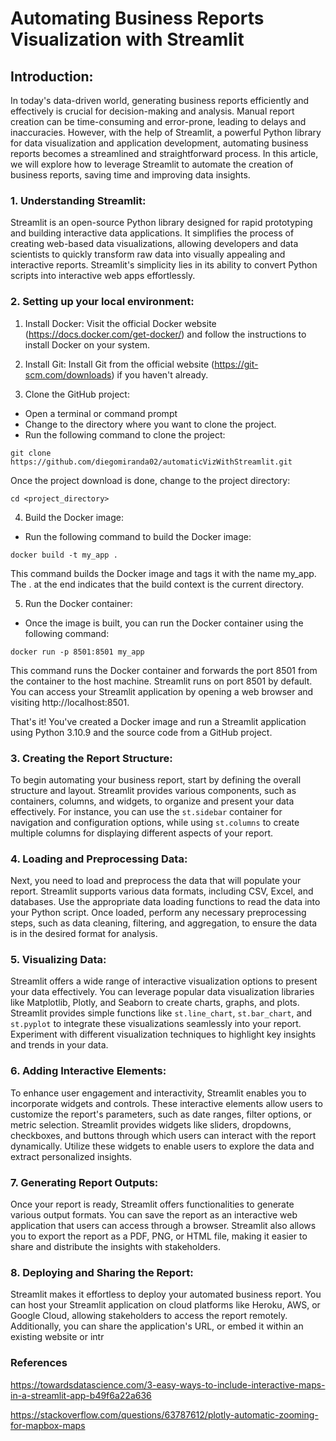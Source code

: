 # Automating Business Reports Visualization with Streamlit

## Introduction:
In today's data-driven world, generating business reports efficiently and effectively is crucial for decision-making and analysis. Manual report creation can be time-consuming and error-prone, leading to delays and inaccuracies. However, with the help of Streamlit, a powerful Python library for data visualization and application development, automating business reports becomes a streamlined and straightforward process. In this article, we will explore how to leverage Streamlit to automate the creation of business reports, saving time and improving data insights.

### 1. Understanding Streamlit:
Streamlit is an open-source Python library designed for rapid prototyping and building interactive data applications. It simplifies the process of creating web-based data visualizations, allowing developers and data scientists to quickly transform raw data into visually appealing and interactive reports. Streamlit's simplicity lies in its ability to convert Python scripts into interactive web apps effortlessly.

### 2. Setting up your local environment:

1. Install Docker: Visit the official Docker website (https://docs.docker.com/get-docker/) and follow the instructions to install Docker on your system.

2. Install Git: Install Git from the official website (https://git-scm.com/downloads) if you haven't already.

3. Clone the GitHub project:

- Open a terminal or command prompt
- Change to the directory where you want to clone the project.
- Run the following command to clone the project:

``` 
git clone https://github.com/diegomiranda02/automaticVizWithStreamlit.git

```
Once the project download is done, change to the project directory:

```
cd <project_directory>

```

4. Build the Docker image:
- Run the following command to build the Docker image:

```
docker build -t my_app .

```
This command builds the Docker image and tags it with the name my_app. The . at the end indicates that the build context is the current directory.

5. Run the Docker container:
- Once the image is built, you can run the Docker container using the following command:

```
docker run -p 8501:8501 my_app

```

This command runs the Docker container and forwards the port 8501 from the container to the host machine. Streamlit runs on port 8501 by default.
You can access your Streamlit application by opening a web browser and visiting http://localhost:8501.

That's it! You've created a Docker image and run a Streamlit application using Python 3.10.9 and the source code from a GitHub project.

### 3. Creating the Report Structure:
To begin automating your business report, start by defining the overall structure and layout. Streamlit provides various components, such as containers, columns, and widgets, to organize and present your data effectively. For instance, you can use the `st.sidebar` container for navigation and configuration options, while using `st.columns` to create multiple columns for displaying different aspects of your report.

### 4. Loading and Preprocessing Data:
Next, you need to load and preprocess the data that will populate your report. Streamlit supports various data formats, including CSV, Excel, and databases. Use the appropriate data loading functions to read the data into your Python script. Once loaded, perform any necessary preprocessing steps, such as data cleaning, filtering, and aggregation, to ensure the data is in the desired format for analysis.

### 5. Visualizing Data:
Streamlit offers a wide range of interactive visualization options to present your data effectively. You can leverage popular data visualization libraries like Matplotlib, Plotly, and Seaborn to create charts, graphs, and plots. Streamlit provides simple functions like `st.line_chart`, `st.bar_chart`, and `st.pyplot` to integrate these visualizations seamlessly into your report. Experiment with different visualization techniques to highlight key insights and trends in your data.

### 6. Adding Interactive Elements:
To enhance user engagement and interactivity, Streamlit enables you to incorporate widgets and controls. These interactive elements allow users to customize the report's parameters, such as date ranges, filter options, or metric selection. Streamlit provides widgets like sliders, dropdowns, checkboxes, and buttons through which users can interact with the report dynamically. Utilize these widgets to enable users to explore the data and extract personalized insights.

### 7. Generating Report Outputs:
Once your report is ready, Streamlit offers functionalities to generate various output formats. You can save the report as an interactive web application that users can access through a browser. Streamlit also allows you to export the report as a PDF, PNG, or HTML file, making it easier to share and distribute the insights with stakeholders.

### 8. Deploying and Sharing the Report:
Streamlit makes it effortless to deploy your automated business report. You can host your Streamlit application on cloud platforms like Heroku, AWS, or Google Cloud, allowing stakeholders to access the report remotely. Additionally, you can share the application's URL, or embed it within an existing website or intr

### References

https://towardsdatascience.com/3-easy-ways-to-include-interactive-maps-in-a-streamlit-app-b49f6a22a636

https://stackoverflow.com/questions/63787612/plotly-automatic-zooming-for-mapbox-maps

